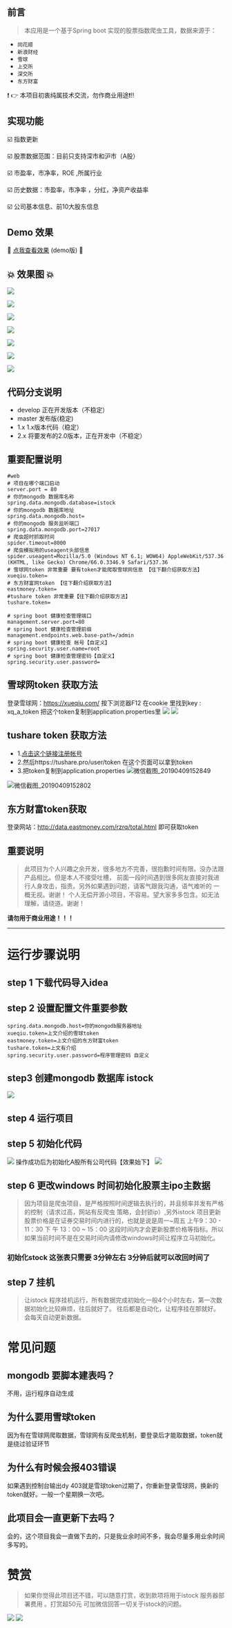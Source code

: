 ## 前言

> 本应用是一个基于Spring boot 实现的股票指数爬虫工具，数据来源于：

- `同花顺`
- `新浪财经`
- `雪球`
- `上交所`
- `深交所`
- `东方财富`

:heavy_exclamation_mark: :point_right: 本项目初衷纯属技术交流，勿作商业用途:heavy_exclamation_mark::bangbang:

## 实现功能

 :ballot_box_with_check: 指数更新
 
 :ballot_box_with_check: 股票数据范围：目前只支持深市和沪市（A股）
 
 :ballot_box_with_check: 市盈率，市净率，ROE ,所属行业
 
 :ballot_box_with_check: 历史数据：市盈率，市净率 ，分红，净资产收益率
 
 :ballot_box_with_check: 公司基本信息、前10大股东信息
## Demo 效果 

:link: [点我查看效果](http://211.159.182.106/) (demo版) :link:

## :boom: 效果图 :boom:

![](https://kingschan1204.github.io/istock/readme-res/stock-list.png )

![](https://kingschan1204.github.io/istock/readme-res/company-info.png )

![](https://kingschan1204.github.io/istock/readme-res/top-holders.png )

![](https://kingschan1204.github.io/istock/readme-res/his-dy.png )

![](https://kingschan1204.github.io/istock/readme-res/his-pb-pe.png )

![](https://kingschan1204.github.io/istock/readme-res/his-report.png )

![](https://kingschan1204.github.io/istock/readme-res/his-roe.png )

## 代码分支说明

- develop 正在开发版本（不稳定）
- master 发布版(稳定)
- 1.x  1.x版本代码（稳定）
- 2.x 将要发布的2.0版本，正在开发中（不稳定）

## 重要配置说明
```properties
#web 
# 项目在哪个端口启动
server.port = 80
# 你的mongodb 数据库名称
spring.data.mongodb.database=istock
# 你的mongodb 数据库地址
spring.data.mongodb.host=
# 你的mongodb 服务监听端口
spring.data.mongodb.port=27017
# 爬虫超时抓取时间
spider.timeout=8000
# 爬虫模拟用的useagent头部信息
spider.useagent=Mozilla/5.0 (Windows NT 6.1; WOW64) AppleWebKit/537.36 (KHTML, like Gecko) Chrome/66.0.3346.9 Safari/537.36
# 雪球网token 非常重要 要有token才能爬取雪球网信息 【往下翻介绍获取方法】
xueqiu.token=
# 东方财富网token 【往下翻介绍获取方法】
eastmoney.token=
#tushare token 非常重要【往下翻介绍获取方法】
tushare.token=

# spring boot 健康检查管理端口
management.server.port=80
# spring boot 健康检查管理前缀
management.endpoints.web.base-path=/admin
# spring boot 健康检查 帐号【自定义】
spring.security.user.name=root
# spring boot 健康检查管理密码【自定义】
spring.security.user.password=

```
## 雪球网token 获取方法
登录雪球网：https://xueqiu.com/ 按下浏览器F12 在cookie 里找到key : xq_a_token 把这个token复制到application.properties里
![](https://user-images.githubusercontent.com/4113891/41651979-83cf2718-74b4-11e8-88d0-ce7979955304.png )
![](https://user-images.githubusercontent.com/4113891/41651992-8b2020c6-74b4-11e8-86f0-c87c167f7ef0.png )

## tushare token 获取方法
- 1.[点击这个链接注册帐号](https://tushare.pro/register?reg=264648)
- 2.然后https://tushare.pro/user/token   在这个页面可以拿到token
- 3.把token复制到application.properties 
![微信截图_20190409152849](https://user-images.githubusercontent.com/4113891/55781105-f8cc7f80-5adb-11e9-83d0-b191fddea24a.png)

![微信截图_20190409152802](https://user-images.githubusercontent.com/4113891/55781065-e4888280-5adb-11e9-8fc9-77a246bff9d0.png)

## 东方财富token获取
登录网站：http://data.eastmoney.com/rzrq/total.html 即可获取token

## 重要说明
> 此项目为个人兴趣之余开发，很多地方不完善，很抱歉时间有限。没办法跟产品相比。但是本人不接受吐槽，
前面一段时间遇到很多网友直接对我进行人身攻击，指责。另外如果遇到问题，请客气跟我沟通，语气难听的
一概无视。谢谢！  个人无偿开源小项目，不容易。望大家多多包含。如无法理解，请绕道。谢谢！

**请勿用于商业用途！！！**



---

# 运行步骤说明

## step 1 下载代码导入idea
## step 2 设置配置文件重要参数
```properties
spring.data.mongodb.host=你的mongodb服务器地址
xueqiu.token=上文介绍的雪球token
eastmoney.token=上文介绍的东方财富token
tushare.token=上文有介绍
spring.security.user.password=程序管理密码 自定义
```
## step3 创建mongodb 数据库 istock
![](https://raw.githubusercontent.com/kingschan1204/istock/develop/readme-res/create-mongo-istock.png )
## step 4 运行项目
## step 5 初始化代码
![](https://raw.githubusercontent.com/kingschan1204/istock/develop/readme-res/init-code.png )
操作成功后为初始化A股所有公司代码【效果始下】
![](https://raw.githubusercontent.com/kingschan1204/istock/develop/readme-res/code-list.png )
## step 6 更改windows 时间初始化股票主ipo主数据
> 因为项目是爬虫项目，是严格按照时间逻辑去执行的，并且频率并发有严格的控制（请求过高，网站有反爬虫
策略，会封锁ip）,另外istock 项目更新股票价格是在证券交易时间内进行的，也就是说是周一~周五 上午9：30 - 11：30 下
午 13：00 ~ 15：00 这段时间内才会更新股票价格等指标。所以如果当前时间不是在交易时间内请修改windows时间让程序立马初始化。

### 初始化stock 这张表只需要 3分钟左右 3分钟后就可以改回时间了

## step 7 挂机
> 让istock 程序挂机运行，所有数据完成初始化一般4个小时左右，第一次数据初始化比较麻烦，往后就好了。
往后都是自动化，让程序挂在那就好。会每天自动更新数据。

# 常见问题
## mongodb 要脚本建表吗？
不用，运行程序自动生成
## 为什么要用雪球token
因为有在雪球网爬取数据，雪球网有反爬虫机制，要登录后才能取数据，token就是绕过验证环节
## 为什么有时候会报403错误
如果遇到控制台输出dy 403就是雪球token过期了，你重新登录雪球网，换新的token就好。一般一个星期换一次吧。
## 此项目会一直更新下去吗？
会的，这个项目我会一直做下去的，只是我业余时间不多，我会尽量多用业余时间多写的。

# 赞赏
> 如果你觉得此项目还不错，可以随意打赏，收到款项将用于istock 服务器部署费用 。打赏超50元 可加微信回答一切关于istock的问题。

![](https://raw.githubusercontent.com/kingschan1204/istock/develop/readme-res/alipay.jpg )
![](https://raw.githubusercontent.com/kingschan1204/istock/develop/readme-res/wxpay.jpg )










